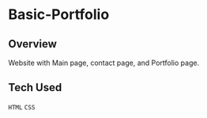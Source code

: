 # Basic-Portfolio

## Overview 
Website with Main page, contact page, and Portfolio page.

## Tech Used
`HTML`
`CSS`
